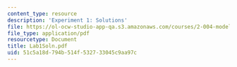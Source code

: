 ```yaml
---
content_type: resource
description: 'Experiment 1: Solutions'
file: https://ol-ocw-studio-app-qa.s3.amazonaws.com/courses/2-004-modeling-dynamics-and-control-ii-spring-2003/51c5a18d794b514f532733045c9aa97c_Lab1Soln.pdf
file_type: application/pdf
resourcetype: Document
title: Lab1Soln.pdf
uid: 51c5a18d-794b-514f-5327-33045c9aa97c
---
```

